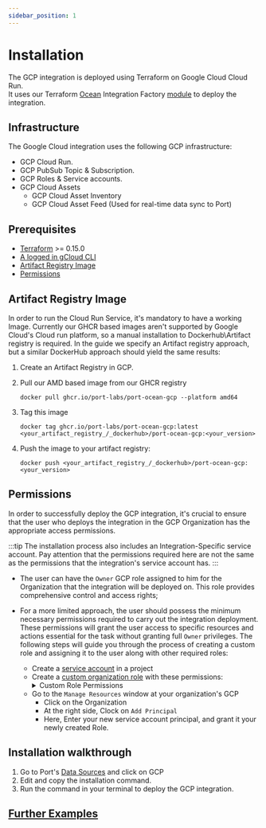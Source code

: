 ```yaml
---
sidebar_position: 1
---
```


# Installation

The GCP integration is deployed using Terraform on Google Cloud Cloud Run.  
It uses our Terraform [Ocean](https://ocean.getport.io) Integration Factory [module](https://registry.terraform.io/modules/port-labs/integration-factory/ocean/latest) to deploy the integration.

## Infrastructure

The Google Cloud integration uses the following GCP infrastructure:

- GCP Cloud Run.
- GCP PubSub Topic & Subscription.
- GCP Roles & Service accounts.
- GCP Cloud Assets
  - GCP Cloud Asset Inventory
  - GCP Cloud Asset Feed  (Used for real-time data sync to Port)

## Prerequisites

- [Terraform](https://www.terraform.io/downloads.html) >= 0.15.0
- [A logged in gCloud CLI](https://cloud.google.com/sdk/gcloud)
- [Artifact Registry Image](https://cloud.google.com/artifact-registry/docs/docker/manage-images)
- [Permissions](#permissions)

## Artifact Registry Image

In order to run the Cloud Run Service, it's mandatory to have a working Image. Currently our GHCR based images aren't supported by Google Cloud's Cloud run platform, so a manual installation to Dockerhub\Artifact registry is required. In the guide we specify an Artifact registry approach, but a similar DockerHub approach should yield the same results:  

1. Create an Artifact Registry in GCP.
2. Pull our AMD based image from our GHCR registry
    
    ```docker pull ghcr.io/port-labs/port-ocean-gcp --platform amd64```
3. Tag this image
   
   ```docker tag ghcr.io/port-labs/port-ocean-gcp:latest <your_artifact_registry_/_dockerhub>/port-ocean-gcp:<your_version>```
4. Push the image to your artifact registry:
   
   ```docker push <your_artifact_registry_/_dockerhub>/port-ocean-gcp:<your_version>```

## Permissions

In order to successfully deploy the GCP integration, it's crucial to ensure that the user who deploys the integration in the GCP Organization has the appropriate access permissions.

:::tip
   The installation process also includes an Integration-Specific service account. Pay attention that the permissions required here are not the same as the permissions that the integration's service account has. 
:::

- The user can have the `Owner` GCP role assigned to him for the Organization that the integration will be deployed on. This role provides comprehensive control and access rights;
- For a more limited approach, the user should possess the minimum necessary permissions required to carry out the integration deployment. These permissions will grant the user access to specific resources and actions essential for the task without granting full `Owner` privileges. The following steps will guide you through the process of creating a custom role and assigning it to the user along with other required roles:

  - Create a [service account](https://cloud.google.com/iam/docs/service-accounts-create) in a project
  - Create a [custom organization role](https://cloud.google.com/resource-manager/docs/access-control-org) with these permissions:
    <details>
    <summary> Custom Role Permissions </summary>
    ```
    cloudasset.assets.exportResource
    cloudasset.feeds.create
    cloudasset.feeds.delete
    cloudasset.feeds.get
    cloudasset.feeds.list
    cloudasset.feeds.update
    iam.roles.create
    iam.roles.delete
    iam.roles.get
    iam.roles.undelete
    iam.roles.update
    iam.serviceAccountKeys.get
    iam.serviceAccounts.actAs
    iam.serviceAccounts.create
    iam.serviceAccounts.delete
    iam.serviceAccounts.get
    pubsub.subscriptions.consume
    pubsub.subscriptions.create
    pubsub.subscriptions.delete
    pubsub.subscriptions.get
    pubsub.subscriptions.list
    pubsub.subscriptions.update
    pubsub.topics.attachSubscription
    pubsub.topics.create
    pubsub.topics.delete
    pubsub.topics.get
    pubsub.topics.list
    pubsub.topics.update
    resourcemanager.organizations.getIamPolicy
    resourcemanager.organizations.setIamPolicy
    run.operations.get
    run.services.create
    run.services.delete
    run.services.get
    serviceusage.services.use
    ```
    </details>
  - Go to the `Manage Resources` window at your organization's GCP
    - Click on the Organization
    - At the right side, Clock on `Add Principal`
    - Here, Enter your new service account principal, and grant it your newly created Role.

## Installation walkthrough

1. Go to Port's [Data Sources](https://app.getport.io/settings/data-sources?section=EXPORTERS) and click on GCP
2. Edit and copy the installation command.
3. Run the command in your terminal to deploy the GCP integration.

## [Further Examples](/build-your-software-catalog/sync-data-to-catalog/cloud-providers/gcp/examples/)
